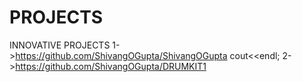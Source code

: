 # PROJECTS
INNOVATIVE PROJECTS 
1->https://github.com/ShivangOGupta/ShivangOGupta
cout<<endl;
2->https://github.com/ShivangOGupta/DRUMKIT1
